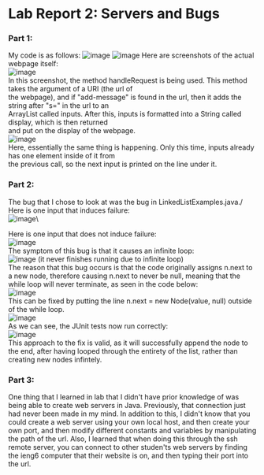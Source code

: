 # Lab Report 2: Servers and Bugs 
### Part 1: 
My code is as follows: 
![image](https://user-images.githubusercontent.com/112985603/215298655-d2dafe68-b45f-4158-82bb-ba7b11db3c09.png)
![image](https://user-images.githubusercontent.com/112985603/215298665-448d8d88-ab40-49b8-854d-4426d3c21ab4.png)
Here are screenshots of the actual webpage itself:\
![image](https://user-images.githubusercontent.com/112985603/215299123-4390da19-4f12-4b1a-970f-8a089990eb95.png)\
In this screenshot, the method handleRequest is being used. This method takes the argument of a URI (the url of\
the webpage), and if "add-message" is found in the url, then it adds the string after "s=" in the url to an\
ArrayList called inputs. After this, inputs is formatted into a String called display, which is then returned\
and put on the display of the webpage.\
![image](https://user-images.githubusercontent.com/112985603/215299185-aa15b794-78ea-438f-b793-e6b454d70f14.png)\
Here, essentially the same thing is happening. Only this time, inputs already has one element inside of it from\
the previous call, so the next input is printed on the line under it. 
### Part 2: 
The bug that I chose to look at was the bug in LinkedListExamples.java./
Here is one input that induces failure:\
![image](https://user-images.githubusercontent.com/112985603/215389822-bce89127-377a-4497-afe6-3687c79cb75c.png)\

Here is one input that does not induce failure:\
![image](https://user-images.githubusercontent.com/112985603/215389382-df45def5-0e8f-4297-a60d-51588127f88c.png)\
The symptom of this bug is that it causes an infinite loop:\
![image](https://user-images.githubusercontent.com/112985603/215389938-4b66d35c-6a68-42fa-8e7b-2da15733135a.png) (it never finishes running due to infinite loop)\
The reason that this bug occurs is that the code originally assigns n.next to a new node, therefore causing n.next to never be null, meaning that the while
loop will never terminate, as seen in the code below:\
![image](https://user-images.githubusercontent.com/112985603/215417153-f4a1e30f-79ae-4b6f-8f96-93c81a7b4b48.png)\
This can be fixed by putting the line n.next = new Node(value, null) outside of the while loop.\
![image](https://user-images.githubusercontent.com/112985603/215417520-d686366e-18b7-4aca-bb24-a20894fec18f.png)\
As we can see, the JUnit tests now run correctly:\
![image](https://user-images.githubusercontent.com/112985603/215417605-163974f7-e13e-4f39-80de-4daa5952729d.png)\
This approach to the fix is valid, as it will successfully append the node to the end, after having looped through the entirety of the list, rather than creating 
new nodes infintely. 
### Part 3:
One thing that I learned in lab that I didn't have prior knowledge of was being able to create web servers in Java. Previously, that connection just had never been
made in my mind. In addition to this, I didn't know that you could create a web server using your own local host, and then create your own port, and then modify different constants and variables by manipulating the path of the url. Also, I learned that when doing this through the ssh remote server, you can connect to other studen'ts web servers by finding the ieng6 computer that their website is on, and then typing their port into the url. 
